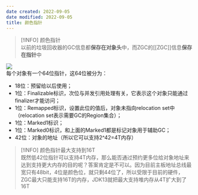 ```yaml
---
date created: 2022-09-05
date modified: 2022-09-05
title: 颜色指针
---
```


> [!INFO] 颜色指针  
> 以前的垃圾回收器的GC信息都**保存在对象头**中，而ZGC的[[ZGC]]信息**保存在指针**中

![](http://image.clickear.top/20210913171746.png)  
每个对象有一个64位指针，这64位被分为：

- 18位：预留给以后使用；
- 1位：Finalizable标识，次位与并发引用处理有关，它表示这个对象只能通过finalizer才能访问；
- 1位：Remapped标识，设置此位的值后，对象未指向relocation set中（relocation set表示需要GC的Region集合）；
- 1位：Marked1标识；
- 1位：Marked0标识，和上面的Marked1都是标记对象用于辅助GC；
- 42位：对象的地址（所以它可以支持2^42=4T内存）

> [!INFO] 颜色指针最大支持到16T  
>  既然低42位指针可以支持4T内存，那么能否通过预约更多位给对象地址来达到支持更大内存的目的呢？答案肯定是不可以。因为目前主板地址总线最宽只有48bit，4位是颜色位，就只剩44位了，所以受限于目前的硬件，ZGC最大只能支持16T的内存，JDK13就把最大支持堆内存从4T扩大到了16T





